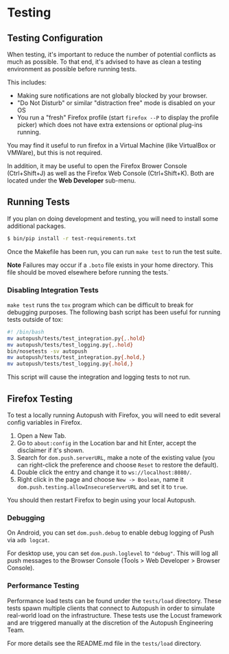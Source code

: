# Testing

## Testing Configuration

When testing, it's important to reduce the number of potential conflicts
as much as possible. To that end, it's advised to have as clean a
testing environment as possible before running tests.

This includes:

* Making sure notifications are not globally blocked by your browser.
* "Do Not Disturb" or similar "distraction free" mode is disabled on
    your OS
* You run a "fresh" Firefox profile (start `firefox --P` to display the profile picker)
    which does not have extra extensions or optional plug-ins running.

You may find it useful to run firefox in a Virtual Machine (like
VirtualBox or VMWare), but this is not required.

In addition, it may be useful to open the Firefox Brower Console
(Ctrl+Shift+J) as well as the Firefox Web Console (Ctrl+Shift+K). Both
are located under the **Web Developer** sub-menu.

## Running Tests

If you plan on doing development and testing, you will need to install
some additional packages.

``` bash
$ bin/pip install -r test-requirements.txt
```

Once the Makefile has been run, you can run `make test` to run the test
suite.

<b>Note</b> Failures may occur if a `.boto` file exists in your home directory. This
file should be moved elsewhere before running the tests.`

### Disabling Integration Tests

`make test` runs the `tox` program which can be difficult to break for
debugging purposes. The following bash script has been useful for
running tests outside of tox:

``` bash
#! /bin/bash
mv autopush/tests/test_integration.py{,.hold}
mv autopush/tests/test_logging.py{,.hold}
bin/nosetests -sv autopush
mv autopush/tests/test_integration.py{.hold,}
mv autopush/tests/test_logging.py{.hold,}
```

This script will cause the integration and logging tests to not run.

## Firefox Testing

To test a locally running Autopush with Firefox, you will need to edit
several config variables in Firefox.

1. Open a New Tab.
2. Go to `about:config` in the Location bar and hit Enter, accept the
    disclaimer if it's shown.
3. Search for `dom.push.serverURL`, make a note of the existing value
    (you can right-click the preference and choose `Reset` to restore
    the default).
4. Double click the entry and change it to `ws://localhost:8080/`.
5. Right click in the page and choose `New -> Boolean`, name it
    `dom.push.testing.allowInsecureServerURL` and set it to `true`.

You should then restart Firefox to begin using your local Autopush.

### Debugging

On Android, you can set `dom.push.debug` to enable debug logging of Push
via `adb logcat`.

For desktop use, you can set `dom.push.loglevel` to `"debug"`. This will
log all push messages to the Browser Console (Tools \> Web Developer \>
Browser Console).

### Performance Testing

Performance load tests can be found under the `tests/load` directory. These tests spawn
multiple clients that connect to Autopush in order to simulate real-world load on the
infrastructure. These tests use the Locust framework and are triggered manually at the
discretion of the Autopush Engineering Team.

For more details see the README.md file in the `tests/load` directory.
